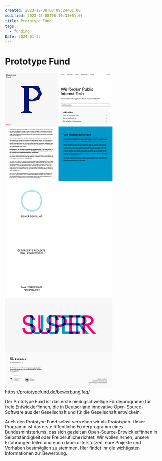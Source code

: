 ```yaml
---
created: 2023-12-08T08:09:24+01:00
modified: 2023-12-08T08:10:33+01:00
title: Prototype Fund
tags:
  - funding
Date: 2024-01-23
---
```


# Prototype Fund
![](../_asset/2023-12-08_PrototypeFund_image_1.png)
https://prototypefund.de/bewerbung/faq/

Der Prototype Fund ist das erste niedrigschwellige Förderprogramm für freie Entwickler*innen, die in Deutschland innovative Open-Source-Software aus der Gesellschaft und für die Gesellschaft entwickeln.

Auch den Prototype Fund selbst verstehen wir als Prototypen. Unser Programm ist das erste öffentliche Förderprogramm eines Bundesministeriums, das sich gezielt an Open-Source-Entwickler*innen in Selbstständigkeit oder Freiberufliche richtet. Wir wollen lernen, unsere Erfahrungen teilen und euch dabei unterstützen, eure Projekte und Vorhaben bestmöglich zu stemmen. Hier findet ihr die wichtigsten Informationen zur Bewerbung.
